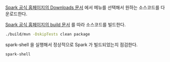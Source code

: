 [Spark 공식 홈페이지의 Downloads 문서](http://spark.apache.org/downloads.html) 에서 메뉴를 선택해서 원하는 소스코드를 다운로드한다.

[Spark 공식 홈페이지의 build 문서](https://spark.apache.org/docs/latest/building-spark.html#buildmvn) 를 따라 소스코드를 빌드한다.

```bash
./build/mvn -DskipTests clean package
```

spark-shell 을 실행해서 정상적으로 Spark 가 빌드되었는지 점검한다.

```bash
spark-shell
```